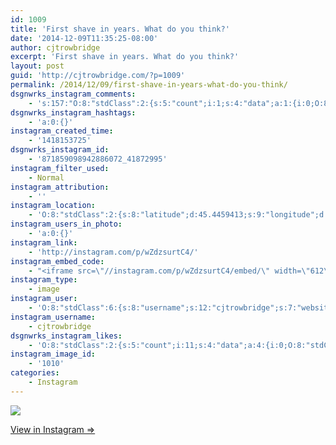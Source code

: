 ```yaml
---
id: 1009
title: 'First shave in years. What do you think?'
date: '2014-12-09T11:35:25-08:00'
author: cjtrowbridge
excerpt: 'First shave in years. What do you think?'
layout: post
guid: 'http://cjtrowbridge.com/?p=1009'
permalink: /2014/12/09/first-shave-in-years-what-do-you-think/
dsgnwrks_instagram_comments:
    - 's:157:"O:8:"stdClass":2:{s:5:"count";i:1;s:4:"data";a:1:{i:0;O:8:"stdClass":4:{s:12:"created_time";s:10:"1418165388";s:4:"text";s:34:"Oh my god you look so smooth! ";'
dsgnwrks_instagram_hashtags:
    - 'a:0:{}'
instagram_created_time:
    - '1418153725'
dsgnwrks_instagram_id:
    - '871859098942886072_41872995'
instagram_filter_used:
    - Normal
instagram_attribution:
    - ''
instagram_location:
    - 'O:8:"stdClass":2:{s:8:"latitude";d:45.4459413;s:9:"longitude";d:-122.6260908;}'
instagram_users_in_photo:
    - 'a:0:{}'
instagram_link:
    - 'http://instagram.com/p/wZdzsurtC4/'
instagram_embed_code:
    - "<iframe src=\"//instagram.com/p/wZdzsurtC4/embed/\" width=\"612\" height=\"710\" frameborder=\"0\" scrolling=\"no\" allowtransparency=\"true\"></iframe>\n"
instagram_type:
    - image
instagram_user:
    - 'O:8:"stdClass":6:{s:8:"username";s:12:"cjtrowbridge";s:7:"website";s:0:"";s:15:"profile_picture";s:103:"https://igcdn-photos-f-a.akamaihd.net/hphotos-ak-xpa1/t51.2885-19/925559_452430704897917_67836701_a.jpg";s:9:"full_name";s:13:"CJ Trowbridge";s:3:"bio";s:0:"";s:2:"id";s:8:"41872995";}'
instagram_username:
    - cjtrowbridge
dsgnwrks_instagram_likes:
    - 'O:8:"stdClass":2:{s:5:"count";i:11;s:4:"data";a:4:{i:0;O:8:"stdClass":4:{s:8:"username";s:7:"jarthon";s:15:"profile_picture";s:107:"https://igcdn-photos-d-a.akamaihd.net/hphotos-ak-xaf1/t51.2885-19/10311324_503971309748323_1235731165_a.jpg";s:2:"id";s:8:"33754221";s:9:"full_name";s:7:"jarthon";}i:1;O:8:"stdClass":4:{s:8:"username";s:9:"nazghoul_";s:15:"profile_picture";s:105:"https://igcdn-photos-d-a.akamaihd.net/hphotos-ak-frc/t51.2885-19/10543542_838637796174611_151210582_a.jpg";s:2:"id";s:8:"19523293";s:9:"full_name";s:12:"Jake Cabrera";}i:2;O:8:"stdClass":4:{s:8:"username";s:8:"dizzleme";s:15:"profile_picture";s:84:"https://instagramimages-a.akamaihd.net/profiles/profile_12340414_75sq_1358478611.jpg";s:2:"id";s:8:"12340414";s:9:"full_name";s:4:"Tony";}i:3;O:8:"stdClass":4:{s:8:"username";s:8:"cesarosp";s:15:"profile_picture";s:107:"https://igcdn-photos-f-a.akamaihd.net/hphotos-ak-xaf1/t51.2885-19/10560942_304167339756917_2000406505_a.jpg";s:2:"id";s:8:"39140135";s:9:"full_name";s:17:"César Solórzano";}}}'
instagram_image_id:
    - '1010'
categories:
    - Instagram
---
```


[![](http://blog.cjtrowbridge.com/wp-content/uploads/2014/12/10860209_292562107609810_398821046_n2.jpg)](http://instagram.com/p/wZdzsurtC4/)

[View in Instagram ⇒](http://instagram.com/p/wZdzsurtC4/)